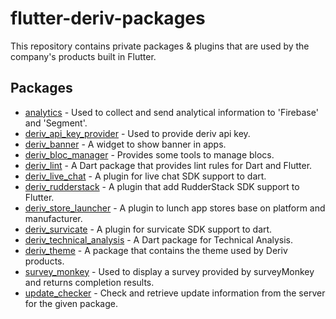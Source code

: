 # flutter-deriv-packages

This repository contains private packages & plugins that are used by the company's products built in Flutter.

## Packages

- [analytics](./packages/analytics) - Used to collect and send analytical information to 'Firebase' and 'Segment'.
- [deriv_api_key_provider](./packages/deriv_api_key_provider) - Used to provide deriv api key.
- [deriv_banner](./packages/deriv_banner) - A widget to show banner in apps.
- [deriv_bloc_manager](./packages/deriv_bloc_manager) - Provides some tools to manage blocs.
- [deriv_lint](./packages/deriv_lint) - A Dart package that provides lint rules for Dart and Flutter.
- [deriv_live_chat](./packages/deriv_live_chat) - A plugin for live chat SDK support to dart.
- [deriv_rudderstack](./packages/deriv_rudderstack) - A plugin that add RudderStack SDK support to Flutter.
- [deriv_store_launcher](./packages/deriv_store_launcher) - A plugin to lunch app stores base on platform and manufacturer.
- [deriv_survicate](./packages/deriv_survicate) - A plugin for survicate SDK support to dart.
- [deriv_technical_analysis](./packages/deriv_technical_analysis) - A Dart package for Technical Analysis.
- [deriv_theme](./packages/deriv_theme) - A package that contains the theme used by Deriv products.
- [survey_monkey](./packages/survey_monkey) - Used to display a survey provided by surveyMonkey and returns completion results.
- [update_checker](./packages/update_checker) - Check and retrieve update information from the server for the given package.

